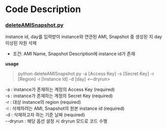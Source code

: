 # Code Description  
### [deleteAMISnapshot.py](https://github.com/hyosupsong25/Infrastructure-lab/blob/main/AWS/Code/deleteAMISnapshot.py)
instance id, day를 입력받아 instance와 연관된 AMI, Snapshot 중 생성된 지 day 이상된 자원 삭제  
* 조건: AMI Name, Snapshot Description에 instance id가 존재

**usage**  
> python deleteAMISnapshot.py -a [Access Key] -s [Secret Key] -r [Region] -i [Instance Id] -d [day] <--dryrun>

-a : instance가 존재하는 계정의 Access Key (required)  
-s : instance가 존재하는 계정의 Secret Key (required)  
-r : 대상 instance의 region (required)  
-i : 삭제하려는 AMI, Snapshot의 원본 instance id (required)  
-d : 삭제하고자 하는 기준 날짜 (required)  
--dryrun : 해당 옵션 셜정 시 dryrun 모드로 코드 수행   